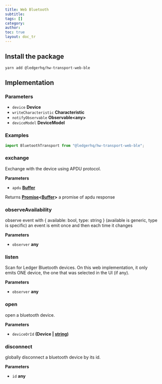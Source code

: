 ```yaml
---
title: Web Bluetooth
subtitle:
tags: []
category:
author:
toc: true
layout: doc_tr
---
```




## Install the package

`yarn add @ledgerhq/hw-transport-web-ble`

## Implementation

### Parameters

-   `device` **Device**
-   `writeCharacteristic` **Characteristic**
-   `notifyObservable` **Observable&lt;any>**
-   `deviceModel` **DeviceModel**

### Examples

```js
import BluetoothTransport from "@ledgerhq/hw-transport-web-ble";
```

### exchange

Exchange with the device using APDU protocol.

**Parameters**

-   `apdu` **[Buffer](https://nodejs.org/api/buffer.html)**

Returns **[Promise](https://developer.mozilla.org/docs/Web/JavaScript/Reference/Global_Objects/Promise)&lt;[Buffer](https://nodejs.org/api/buffer.html)>** a promise of apdu response

### observeAvailability

observe event with { available: bool, type: string }
(available is generic, type is specific)
an event is emit once and then each time it changes

**Parameters**

-   `observer` **any**

### listen

Scan for Ledger Bluetooth devices.
On this web implementation, it only emits ONE device, the one that was selected in the UI (if any).

**Parameters**

-   `observer` **any**

### open

open a bluetooth device.

**Parameters**

-   `deviceOrId` **(Device | [string](https://developer.mozilla.org/docs/Web/JavaScript/Reference/Global_Objects/String))**

### disconnect

globally disconnect a bluetooth device by its id.

**Parameters**

-   `id` **any**
